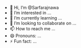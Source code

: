 - 👋 Hi, I’m @Sarfarajnawa
- 👀 I’m interested in ...
- 🌱 I’m currently learning ...
- 💞️ I’m looking to collaborate on ...
- 📫 How to reach me ...
- 😄 Pronouns: ...
- ⚡ Fun fact: ...

<!---
Sarfarajnawa/Sarfarajnawa is a ✨ special ✨ repository because its `README.md` (this file) appears on your GitHub profile.
You can click the Preview link to take a look at your changes.
--->
